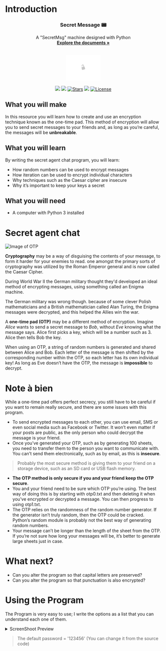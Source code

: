 # Introduction

<div align="center">

  <h3 align="center"> Secret Message 📟 </h3>
  <p align="center">
   A "SecretMsg" machine designed with Python
    <br />
    <a href="https://github.com/RabihND/SecretMsg"><strong>Explore the documents »</strong></a>
    <br />
    <br />
  </p>
</div>

<p align="center"><img src="./Data/original.gif" width="110"></p>

<p align="center">
    <a href="https://github.com/RabihND/SecretMsg/graphs/contributors" alt="Contributers">
        <img src="https://img.shields.io/github/contributors/RabihND/AP2021-2022-Final?color=6fd671&logo=WhiteSource&style=for-the-badge" /></a>
    <a href="https://github.com/RabihND/SecretMsg//network/members" alt="Forks">
        <img src="https://img.shields.io/github/forks/RabihND/SecretMsg?color=cccccc&logo=Node-RED&style=for-the-badge" /></a>
    <a href=" https://github.com/RabihND/SecretMsg/stargazers">
        <img src="https://img.shields.io/github/stars/RabihND/SecretMsg?color=8e6be8&logo=Ethereum&logoColor=8e6be8&style=for-the-badge" alt="Stars" /></a>
    <a alt="Visitors">
        <img src="https://visitor-badge-reloaded.herokuapp.com/badge?page_id=RabihND/SecretMsg?color=14adfa&logo=Android&style=for-the-badge" /></a>
    <a href="https://github.com/RabihND/SecretMsg/master/LICENSE.txt">
        <img src="https://img.shields.io/github/license/RabihND/SecretMsg?color=%2363afdb&logo=letsencrypt&style=for-the-badge" alt="License"></a>
</p>


## What you will make

In this resource you will learn how to create and use an encryption technique known as the one-time pad. This method of encryption will allow you to send secret messages to your friends and, as long as you’re careful, the messages will be **unbreakable**.

## What you will learn

By writing the secret agent chat program, you will learn:

- How random numbers can be used to encrypt messages
- How iteration can be used to encrypt individual characters
- Why techniques such as the Caesar cipher are insecure
- Why it’s important to keep your keys a secret

## What you will need
- A computer with Python 3 installed

# Secret agent chat
![Image of OTP](https://ece.uwaterloo.ca/~ece150/Projects/C.1/img/otp.1.png)

__Cryptography__ may be a way of disguising the contents of your message, to form it harder for your enemies to read. one amongst the primary sorts of cryptography was utilized by the Roman Emperor general and is now called the Caesar Cipher.

During World War II the German military thought they'd developed an ideal method of encrypting messages, using something called an Enigma machine.

The German military was wrong though. because of some clever Polish mathematicians and a British mathematician called Alan Turing, the Enigma messages were decrypted, and this helped the Allies win the war.

A **one-time pad (OTP)** may be a different method of encryption. 
Imagine *Alice* wants to send a secret message to *Bob*, without *Eve* knowing what the message says. Alice first picks a key, which will be a number such as 3. Alice then tells Bob the key.

When using an OTP, a string of random numbers is generated and shared between Alice and Bob. Each letter of the message is then shifted by the corresponding number within the OTP, so each letter has its own individual key! As long as Eve doesn’t have the OTP, the message is **impossible** to decrypt.

# Note à bien

While a one-time pad offers perfect secrecy, you still have to be careful if you want to remain really secure, and there are some issues with this program.

- To send encrypted messages to each other, you can use email, SMS or even social media such as Facebook or Twitter. It won’t even matter if your posts are public, as the only person who could decrypt the message is your friend.
- Once you’ve generated your OTP, such as by generating 100 sheets, you need to transfer them to the person you want to communicate with. You can’t send them electronically, such as by email, as this is **insecure**.
>Probably the most secure method is giving them to your friend on a storage device, such as an SD card or USB flash memory.
- **The OTP method is only secure if you and your friend keep the OTP secure**.
- You and your friend need to be sure which OTP you’re using. The best way of doing this is by starting with otp0.txt and then deleting it when you’ve encrypted or decrypted a message. You can then progress to using otp1.txt.
- The OTP relies on the randomness of the random number generator. If the generator isn’t truly random, then the OTP could be cracked. Python’s random module is probably not the best way of generating random numbers.
- Your message can’t be longer than the length of the sheet from the OTP. If you’re not sure how long your messages will be, it’s better to generate large sheets just in case.

# What next?

- Can you alter the program so that capital letters are preserved?
- Can you alter the program so that punctuation is also encrypted?

# Using the Program
The Program is very easy to use; I write the options as a list that you can understand each one of them.

<details>
<summary>ScreenShoot Preview</summary>
  <body>
    <img src="/Data/OTP.jpg">
  </body>
</details>

> The default password = '123456' (You can change it from the source code)


